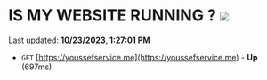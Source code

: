 # IS MY WEBSITE RUNNING ? [![](https://img.shields.io/static/v1?label=Sponsor&message=%E2%9D%A4&logo=GitHub&color=%23fe8e86)](https://github.com/sponsors/<username>)

Last updated: **10/23/2023, 1:27:01 PM**

- `GET` [https://youssefservice.me](https://youssefservice.me) - **Up** (697ms)
